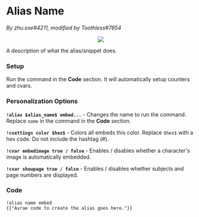 # Alias Name
*By zhu.exe#4211, modified by Toothless#7854*

<p align="center">
  <img src="picture"/>
</p>

A description of what the alias/snippet does.

### Setup
Run the command in the **Code** section. It will automatically setup counters and cvars.

### Personalization Options

**``!alias $alias_name$ embed...``** - Changes the name to run the command. Replace ``name`` in the command in the **Code** section.

**``!csettings color $hex$``** - Colors all embeds this color. Replace ``$hex$`` with a hex code. Do not include the hashtag (#).

**``!cvar embedimage true / false``** - Enables / disables whether a character's image is automatically embedded.

**``!cvar showpage true / false``** - Enables / disables whether subjects and page numbers are displayed.

### Code
```GN
!alias name embed
{{"Avrae code to create the alias goes here."}}
```
